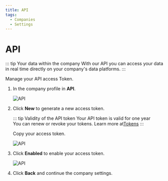 ```yaml
---
title: API
tags:
  - Companies
  - Settings
---
```


# API

::: tip Your data within the company
With our API you can access your data in real time directly on your company's data platforms.
:::

Manage your API access Token.

1. In the company profile in **API**.

   ![API](https://cdn.phishx.io/phishx-docs/images/phishx_settings_companies_api_01.webp)

2. Click **New** to generate a new access token.

   ::: tip Validity of the API token
   Your API token is valid for one year<br>
   You can renew or revoke your tokens. Learn more at[Tokens](tokens)
   :::

   Copy your access token.

   ![API](https://cdn.phishx.io/phishx-docs/images/phishx_settings_companies_api_02.webp)

3. Click **Enabled** to enable your access token.

   ![API](https://cdn.phishx.io/phishx-docs/images/phishx_settings_companies_api_03.webp)

4. Click **Back** and continue the company settings.
